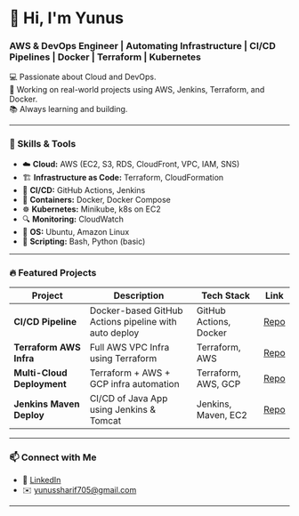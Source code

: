 # 👋 Hi, I'm Yunus  
### AWS & DevOps Engineer | Automating Infrastructure | CI/CD Pipelines | Docker | Terraform | Kubernetes

💻 Passionate about Cloud and DevOps.  
🚀 Working on real-world projects using AWS, Jenkins, Terraform, and Docker.  
📚 Always learning and building.

---

### 🧰 Skills & Tools

- ☁️ **Cloud:** AWS (EC2, S3, RDS, CloudFront, VPC, IAM, SNS)
- 🏗️ **Infrastructure as Code:** Terraform, CloudFormation
- 🔁 **CI/CD:** GitHub Actions, Jenkins
- 🐳 **Containers:** Docker, Docker Compose
- ☸️ **Kubernetes:** Minikube, k8s on EC2
- 🔍 **Monitoring:** CloudWatch
- 🐧 **OS:** Ubuntu, Amazon Linux
- 🐍 **Scripting:** Bash, Python (basic)

---

### 🔥 Featured Projects

| Project | Description | Tech Stack | Link |
|--------|-------------|------------|------|
| **CI/CD Pipeline** | Docker-based GitHub Actions pipeline with auto deploy | GitHub Actions, Docker | [Repo](https://github.com/Yunus705/cicd-docker-project) |
| **Terraform AWS Infra** | Full AWS VPC Infra using Terraform | Terraform, AWS | [Repo](https://github.com/Yunus705/aws-terraform-vpc) |
| **Multi-Cloud Deployment** | Terraform + AWS + GCP infra automation | Terraform, AWS, GCP | [Repo](https://github.com/Yunus705/multicloud-terraform) |
| **Jenkins Maven Deploy** | CI/CD of Java App using Jenkins & Tomcat | Jenkins, Maven, EC2 | [Repo](https://github.com/Yunus705/mvn-project) |

---

### 📫 Connect with Me

- 💼 [LinkedIn](https://github.com/Yunus705)
- ✉️ yunussharif705@gmail.com

---

